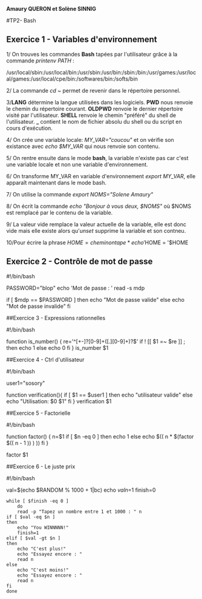 **Amaury QUERON et Solène SINNIG**

#TP2- Bash

## Exercice 1 - Variables d'environnement

1/ On trouves les commandes **Bash** tapées par l'utilisateur grâce à la commande *printenv PATH* :

/usr/local/sbin:/usr/local/bin:/usr/sbin:/usr/bin:/sbin:/bin:/usr/games:/usr/local/games:/usr/local/cpe/bin:/softwares/bin:/softs/bin

2/ La commande *cd ~* permet de revenir dans le répertoire personnel.

3/**LANG** détermine la langue utilisées dans les logiciels. 
**PWD** nous renvoie le chemin du répertoire courant.
**OLDPWD** renvoie le dernier répertoire visité par l'utilisateur.
**SHELL** renvoie le chemin "préféré" du shell de l'utilisateur.
**_** contient le nom de fichier absolu du shell ou du script en cours d'exécution.

4/ On crée une variable locale: *MY_VAR="coucou"* et on vérifie son existance avec *echo $MY_VAR* qui nous renvoie son contenu.

5/ On rentre ensuite dans le mode **bash**, la variable n'existe pas car c'est une variable locale et non une variable d'environnement.

6/ On transforme MY_VAR en variable d'environnement *export MY_VAR*, elle apparaît maintenant dans le mode bash.

7/ On utilise la commande *export NOMS="Solene Amaury"*

8/ On écrit la commande *echo "Bonjour à vous deux, $NOMS"* où $NOMS est remplacé par le contenu de la variable.

9/ La valeur vide remplace la valeur actuelle de la variable, elle est donc vide mais elle existe alors qu'*unset* supprime la variable et son contneu.

10/Pour écrire la phrase $HOME = chemin on tape *echo '$HOME = '$HOME

## Exercice 2 - Contrôle de mot de passe

#!/bin/bash

PASSWORD="blop"
echo 'Mot de passe : '
read -s mdp

if [ $mdp == $PASSWORD ]
then
    echo "Mot de passe valide"
else
    echo "Mot de passe invalide"
fi

##Exercice 3 - Expressions rationnelles

#!/bin/bash

function is_number()
{
    re='^[+-]?[0-9]+([.][0-9]+)?$'
    if ! [[ $1 =~ $re ]] ; then
	echo 1
    else
	echo 0
    fi
}
is_number $1

##Exercice 4 - Ctrl d'utilisateur

#!/bin/bash

user1="sosory"

function verification(){
    if [ $1 == $user1 ]
    then
	echo "utilisateur valide"
    else
	echo "Utilisation: $0 $1"
    fi
}
verification $1

##Exercice 5 - Factorielle

#!/bin/bash

function factor() {
    n=$1
    if [ $n -eq 0 ]
    then 
	echo 1
    else 
	echo $(( n * $(factor $(( n - 1 )) ) ))
    fi
}

factor $1

##Exercice 6 - Le juste prix

#!/bin/bash

val=$(echo $RANDOM % 1000 + 1|bc)
echo $val
n=$1
finish=0

	while [ $finish -eq 0 ]
    	do
		read -p "Tapez un nombre entre 1 et 1000 : " n
	if [ $val -eq $n ]
	then 
	    echo "You WINNNNN!"
	    finish=1
	elif [ $val -gt $n ]
	then
	    echo "C'est plus!"
	    echo "Essayez encore : "
	    read n
	else
	    echo "C'est moins!"
	    echo "Essayez encore : "
	    read n
	fi
    done
